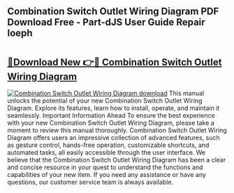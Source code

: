 ## Combination Switch Outlet Wiring Diagram PDF Download Free - Part-dJS User Guide Repair Ioeph

# <h2><a href="http://dfkmpg.blite.top/?on=Combination+Switch+Outlet+Wiring+Diagram">🔗Download New 👉🔴 Combination Switch Outlet Wiring Diagram</a></h2>

[![Combination Switch Outlet Wiring Diagram download](https://i.imgur.com/lujVjoI.png)](http://dfkmpg.blite.top/?on=Combination+Switch+Outlet+Wiring+Diagram)
This manual unlocks the potential of your new Combination Switch Outlet Wiring Diagram. Explore its features, learn how to install, operate, and maintain it seamlessly. Important Information Ahead To ensure the best experience with your new Combination Switch Outlet Wiring Diagram, please take a moment to review this manual thoroughly. Combination Switch Outlet Wiring Diagram offers users an impressive collection of advanced features, such as gesture control, hands-free operation, customizable shortcuts, and automated tasks, all easily accessible through the user interface. We believe that the Combination Switch Outlet Wiring Diagram has been a clear and concise resource in your quest to understand the functions and capabilities of your new item. If you need any assistance or have any questions, our customer service team is always available.
